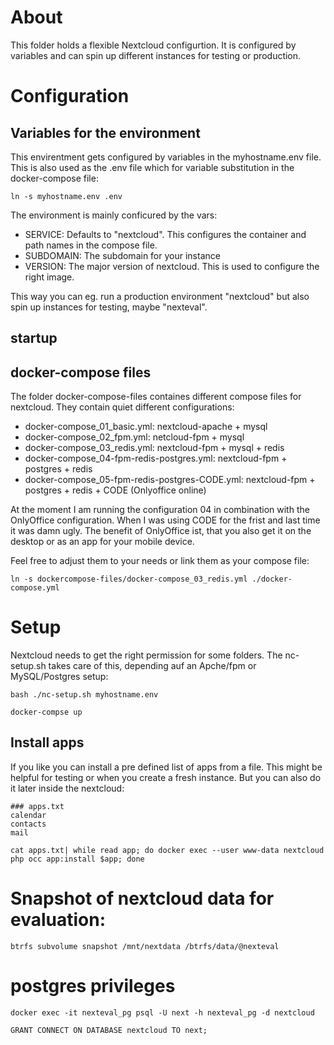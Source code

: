 # About

This folder holds a flexible Nextcloud configurtion. It is configured by variables and can spin up different instances for testing or production.

# Configuration

## Variables for the environment

This envirentment gets configured by variables in the myhostname.env file. This  is also used as the .env file which for variable substitution in the docker-compose file:

`ln -s myhostname.env .env`

The environment is mainly conficured by the vars:

- SERVICE: Defaults to "nextcloud". This configures the container and path names in the compose file.
- SUBDOMAIN: The subdomain for your instance
- VERSION: The major version of nextcloud. This is used to configure the right image.

This way you can eg. run a production environment "nextcloud" but also spin up instances for testing, maybe "nexteval". 

## startup


## docker-compose files

The folder docker-compose-files containes different compose files for nextcloud. They contain quiet different configurations:

- docker-compose_01_basic.yml: nextcloud-apache + mysql
- docker-compose_02_fpm.yml: netcloud-fpm + mysql
- docker-compose_03_redis.yml: nextcloud-fpm + mysql + redis
- docker-compose_04-fpm-redis-postgres.yml: nextcloud-fpm + postgres + redis
- docker-compose_05-fpm-redis-postgres-CODE.yml: nextcloud-fpm + postgres + redis + CODE (Onlyoffice online)

At the moment I am running the configuration 04 in combination with the OnlyOffice configuration. When I was using CODE for the frist and last time it was damn ugly. The benefit of OnlyOffice ist, that you also get it on the desktop or as an app for your mobile device.

Feel free to adjust them to your needs or link them as your compose file:

`ln -s dockercompose-files/docker-compose_03_redis.yml ./docker-compose.yml`


# Setup

Nextcloud needs to get the right permission for some folders. The nc-setup.sh takes care of this, depending auf an Apche/fpm or MySQL/Postgres setup:

`bash ./nc-setup.sh myhostname.env`

`docker-compse up`

## Install apps

If you like you can install a pre defined list of apps from a file. This might be helpful for testing or when you create a fresh instance. But you can also do it later inside the nextcloud:

	### apps.txt
	calendar
	contacts
	mail

`cat apps.txt| while read app; do docker exec --user www-data nextcloud php occ app:install $app; done`


# Snapshot of nextcloud data for evaluation:

`btrfs subvolume snapshot /mnt/nextdata /btrfs/data/@nexteval`



# postgres privileges

`docker exec -it nexteval_pg psql -U next -h nexteval_pg -d nextcloud`

`GRANT CONNECT ON DATABASE nextcloud TO next;`



